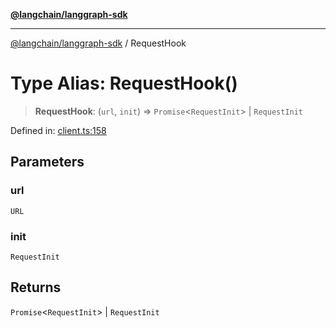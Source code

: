 [**@langchain/langgraph-sdk**](../README.md)

***

[@langchain/langgraph-sdk](../README.md) / RequestHook

# Type Alias: RequestHook()

> **RequestHook**: (`url`, `init`) => `Promise`\<`RequestInit`\> \| `RequestInit`

Defined in: [client.ts:158](https://github.com/langchain-ai/langgraph/blob/a7ea5e44ce12e3618d1a766587163afbfe424e04/libs/sdk-js/src/client.ts#L158)

## Parameters

### url

`URL`

### init

`RequestInit`

## Returns

`Promise`\<`RequestInit`\> \| `RequestInit`
